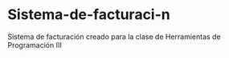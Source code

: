 # Sistema-de-facturaci-n
Sistema de facturación creado para la clase de Herramientas de Programación III

